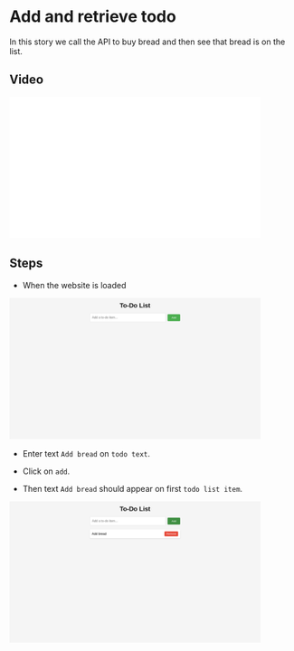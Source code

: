 # Add and retrieve todo

In this story we call the API to buy bread
and then see that bread is on the list.


## Video

<img 
   src="https://raw.githubusercontent.com/hitchdev/examples/main/website/screenshots/add-and-retrieve-todo.gif"
   height="250px"
/>

## Steps


* When the website is loaded

<img 
  src="https://raw.githubusercontent.com/hitchdev/examples/main/website/screenshots/add-and-retrieve-todo-1-screenshot.png"
  height="250px"
/>

* Enter text `Add bread` on `todo text`.

* Click on `add`.

* Then text `Add bread` should appear on first `todo list item`.


<img 
  src="https://raw.githubusercontent.com/hitchdev/examples/main/website/screenshots/add-and-retrieve-todo-5-screenshot.png"
  height="250px"
/>
